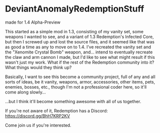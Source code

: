 # DeviantAnomalyRedemptionStuff
made for 1.4 Alpha-Preview

This started as a simple mod in 1.3, consisting of my vanity set, some
weapons I wanted to see, and a variant of 1.3 Redemption's Infected
Core, but then I screwed up and lost the source files, and it seemed
like that was as good a time as any to move on to 1.4. I've recreated
the vanity set and the "Xenomite Crystal Bomb" weapon, and... intend
to eventually recreate the claw and arm cannon I made, but I'd like to
see what might result if this wasn't just my work. What if the rest of
the Redemption community into it? What things would they think up?

Basically, I want to see this become a community project, full of any
and all sorts of ideas, be it vanity, weapons, armor, accessories,
other items, pets, enemies, bosses, etc., though I'm not a professional
coder here, so it'll come along slowly...

...but I think it'll become something awesome with all of us together.

If you're not aware of it, Redemption has a Discord:
https://discord.gg/BhH7KRP2KV

Come join us if you're interested.
